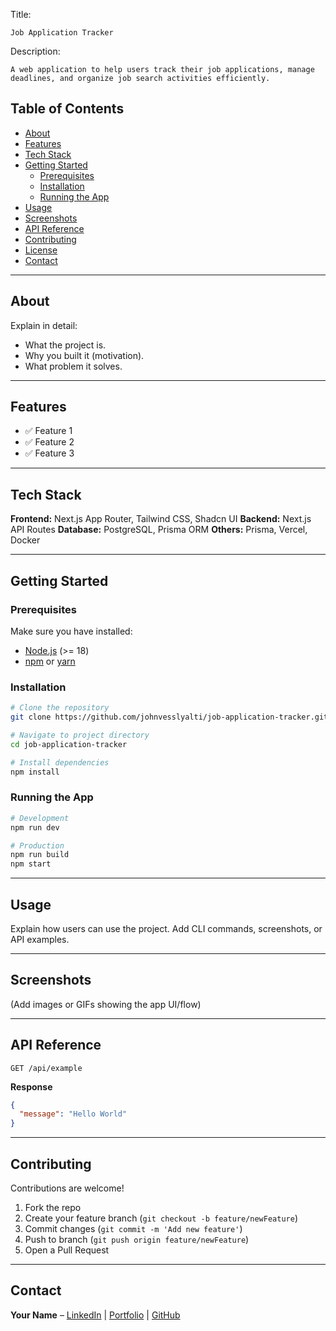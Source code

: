 Title:

    Job Application Tracker

Description:

    A web application to help users track their job applications, manage deadlines, and organize job search activities efficiently.

## Table of Contents
- [About](#about)
- [Features](#features)
- [Tech Stack](#tech-stack)
- [Getting Started](#getting-started)
  - [Prerequisites](#prerequisites)
  - [Installation](#installation)
  - [Running the App](#running-the-app)
- [Usage](#usage)
- [Screenshots](#screenshots)
- [API Reference](#api-reference)
- [Contributing](#contributing)
- [License](#license)
- [Contact](#contact)

---

## About
Explain in detail:
- What the project is.
- Why you built it (motivation).
- What problem it solves.

---

## Features
- ✅ Feature 1
- ✅ Feature 2
- ✅ Feature 3

---

## Tech Stack
**Frontend:** Next.js App Router, Tailwind CSS, Shadcn UI
**Backend:** Next.js API Routes
**Database:** PostgreSQL, Prisma ORM
**Others:** Prisma, Vercel, Docker  

---

## Getting Started

### Prerequisites
Make sure you have installed:
- [Node.js](https://nodejs.org/) (>= 18)
- [npm](https://www.npmjs.com/) or [yarn](https://yarnpkg.com/)

### Installation
```bash
# Clone the repository
git clone https://github.com/johnvesslyalti/job-application-tracker.git

# Navigate to project directory
cd job-application-tracker

# Install dependencies
npm install
````

### Running the App

```bash
# Development
npm run dev

# Production
npm run build
npm start
```

---

## Usage

Explain how users can use the project.
Add CLI commands, screenshots, or API examples.

---

## Screenshots

(Add images or GIFs showing the app UI/flow)

---

## API Reference

```http
GET /api/example
```

**Response**

```json
{
  "message": "Hello World"
}
```

---

## Contributing

Contributions are welcome!

1. Fork the repo
2. Create your feature branch (`git checkout -b feature/newFeature`)
3. Commit changes (`git commit -m 'Add new feature'`)
4. Push to branch (`git push origin feature/newFeature`)
5. Open a Pull Request

---

<!-- ## License

Distributed under the MIT License.
See [LICENSE](LICENSE) for more information.

--- -->

## Contact

**Your Name** – [LinkedIn](https://linkedin.com/in/johnvesslyalti) | [Portfolio](https://johnvesslyalti.vercel.app) | [GitHub](https://github.com/johnvesslyalti)